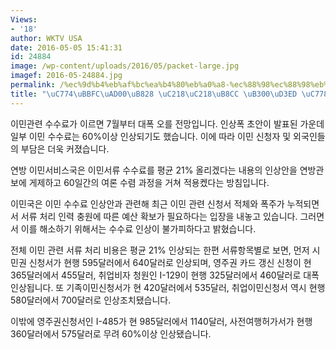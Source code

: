 ```yaml
---
Views:
- '18'
author: WKTV USA
date: 2016-05-05 15:41:31
id: 24884
image: /wp-content/uploads/2016/05/packet-large.jpg
imagef: 2016-05-24884.jpg
permalink: /%ec%9d%b4%eb%af%bc%ea%b4%80%eb%a0%a8-%ec%88%98%ec%88%98%eb%a3%8c-%eb%8c%80%ed%8f%ad-%ec%9d%b8%ec%83%81/
title: "\uC774\uBBFC\uAD00\uB828 \uC218\uC218\uB8CC \uB300\uD3ED \uC778\uC0C1"
---
```


이민관련 수수료가 이르면 7월부터 대폭 오를 전망입니다. 인상폭 초안이 발표된 가운데 일부 이민 수수료는 60%이상 인상되기도 했습니다. 이에 따라 이민 신청자 및 외국인들의 부담은 더욱 커졌습니다.

연방 이민서비스국은 이민서류 수수료를 평균 21% 올리겠다는 내용의 인상안을 연방관보에 게제하고 60일간의 여론 수렴 과정을 거쳐 적용켔다는 방침입니다.

이민국은 이민 수수료 인상안과 관련해 최근 이민 관련 신청서 적체와 폭주가 누적되면서 서류 처리 인력 충원에 따른 예산 확보가 필요하다는 입장을 내놓고 있습니다. 그러면서 이를 해소하기 위해서는 수수료 인상이 불가피하다고 밝혔습니다.

전체 이민 관련 서류 처리 비용은 평균 21% 인상되는 한편 서류항목별로 보면, 먼저 시민권 신청서가 현행 595달러에서 640달러로 인상되며, 영주권 카드 갱신 신청이 현 365달러에서 455달러, 취업비자 청원인 I-129이 현행 325달러에서 460달러로 대폭 인상됩니다. 또 기족이민신청서가 현 420달러에서 535달러, 취업이민신청서 역시 현행 580달러에서 700달러로 인상조치됐습니다.

이밖에 영주권신청서인 I-485가 현 985달러에서 1140달러, 사전여행허가서가 현행 360달러에서 575달러로 무려 60%이상 인상됐습니다.

&nbsp;

&nbsp;

&nbsp;